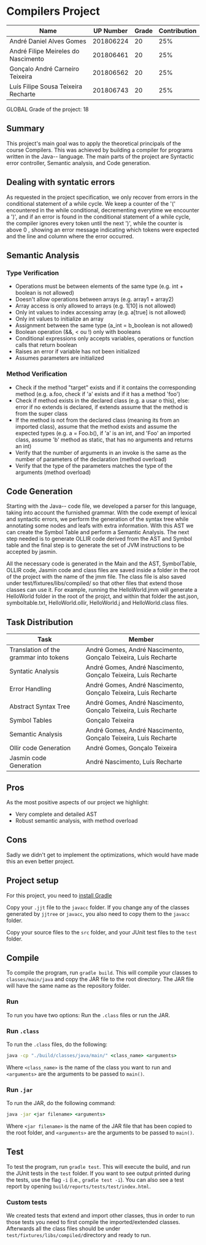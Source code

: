 # Compilers Project

|Name | UP Number | Grade | Contribution
|----|------|-----|-----------|
André Daniel Alves Gomes | 201806224 | 20 | 25%
André Filipe Meireles do Nascimento | 201806461 | 20 | 25%
Gonçalo André Carneiro Teixeira | 201806562 | 20 | 25%
Luís Filipe Sousa Teixeira Recharte | 201806743| 20 | 25%

GLOBAL Grade of the project: 18

## Summary

This project's main goal was to apply the theoretical principals of the course Compilers. This was achieved by building a compiler for programs written in the Java-- language. The main parts of the project are Syntactic error controller, Semantic analysis, and Code generation.

## Dealing with syntatic errors

As requested in the project specification, we only recover from errors in the conditional statement of a while cycle. We keep a counter of the '(' encountered in the while conditional, decrementing everytime we encounter a ')', and if an error is found in the conditional statement of a while cycle, the compiler ignores every token until the next ')', while the counter is above 0 , showing an error message indicating which tokens were expected and the line and column where the error occurred.

## Semantic Analysis

### Type Verification

- Operations must be between elements of the same type (e.g. int + boolean is not allowed)
- Doesn't allow operations between arrays (e.g. array1 + array2)
- Array access is only allowed to arrays (e.g. 1[10] is not allowed)
- Only int values to index accessing array (e.g. a[true] is not allowed)
- Only int values to initialize an array
- Assignment between the same type (a_int = b_boolean is not allowed)
- Boolean operation (&&, < ou !) only with booleans
- Conditional expressions only accepts variables, operations or function calls that return boolean
- Raises an error if variable has not been initialized
- Assumes parameters are initialized

### Method Verification

- Check if the method "target" exists and if it contains the corresponding method (e.g. a.foo, check if 'a' exists and if it has a method 'foo')
- Check if method exists in the declared class (e.g. a usar o this), else: error if no extends is declared, if extends assume that the method is from the super class
- If the method is not from the declared class (meaning its from an imported class), assume that the method exists and assume the expected types (e.g. a = Foo.b(), if 'a' is an int, and 'Foo' an imported class, assume 'b' method as static, that has no arguments and returns an int)
- Verify that the number of arguments in an invoke is the same as the number of parameters of the declaration (method overload)
- Verify that the type of the parameters matches the type of the arguments (method overload)

## Code Generation

Starting with the Java-- code file, we developed a parser for this language, taking into account the furnished grammar. With the code exempt of lexical and syntactic errors, we perform the generation of the syntax tree while annotating some nodes and leafs with extra information. With this AST we can create the Symbol Table and perform a Semantic Analysis. The next step needed is to generate OLLIR code derived from the AST and Symbol table and the final step is to generate the set of JVM instructions to be accepted by jasmin.

All the necessary code is generated in the Main and the AST, SymbolTable, OLLIR code, Jasmin code and class files are saved inside a folder in the root of the project with the name of the jmm file. The class file is also saved under test/fixtures/libs/compiled/ so that other files that extend those classes can use it. For example, running the HelloWorld.jmm will generate a HelloWorld folder in the root of the projct, and within that folder the ast.json, symboltable.txt, HelloWorld.ollir, HelloWorld.j and HelloWorld.class files.

## Task Distribution

| Task                                    | Member                                                  | 
|-----------------------------------------|-------------------------------------------------------- |
| Translation of the grammar into tokens  | André Gomes, André Nascimento, Gonçalo Teixeira, Luís Recharte |
| Syntatic Analysis                       | André Gomes, André Nascimento, Gonçalo Teixeira, Luís Recharte |
| Error Handling                          | André Gomes, André Nascimento, Gonçalo Teixeira, Luís Recharte |
| Abstract Syntax Tree                    | André Gomes, André Nascimento, Gonçalo Teixeira, Luís Recharte | 
| Symbol Tables                           | Gonçalo Teixeira |
| Semantic Analysis                       | André Gomes, André Nascimento, Gonçalo Teixeira, Luís Recharte |
| Ollir code Generation                   | André Gomes, Gonçalo Teixeira |
| Jasmin code Generation                  | André Nascimento, Luís Recharte |

## Pros

As the most positive aspects of our project we highlight:

- Very complete and detailed AST
- Robust semantic analysis, with method overload

## Cons

Sadly we didn't get to implement the optimizations, which would have made this an even better project.

## Project setup

For this project, you need to [install Gradle](https://gradle.org/install/)

Copy your ``.jjt`` file to the ``javacc`` folder. If you change any of the classes generated by ``jjtree`` or ``javacc``, you also need to copy them to the ``javacc`` folder.

Copy your source files to the ``src`` folder, and your JUnit test files to the ``test`` folder.

## Compile

To compile the program, run ``gradle build``. This will compile your classes to ``classes/main/java`` and copy the JAR file to the root directory. The JAR file will have the same name as the repository folder.

### Run

To run you have two options: Run the ``.class`` files or run the JAR.

### Run ``.class``

To run the ``.class`` files, do the following:

```cmd
java -cp "./build/classes/java/main/" <class_name> <arguments>
```

Where ``<class_name>`` is the name of the class you want to run and ``<arguments>`` are the arguments to be passed to ``main()``.

### Run ``.jar``

To run the JAR, do the following command:

```cmd
java -jar <jar filename> <arguments>
```

Where ``<jar filename>`` is the name of the JAR file that has been copied to the root folder, and ``<arguments>`` are the arguments to be passed to ``main()``.

## Test

To test the program, run ``gradle test``. This will execute the build, and run the JUnit tests in the ``test`` folder. If you want to see output printed during the tests, use the flag ``-i`` (i.e., ``gradle test -i``).
You can also see a test report by opening ``build/reports/tests/test/index.html``.

### Custom tests

We created tests that extend and import other classes, thus in order to run those tests you need to first compile the imported/extended classes. Afterwards all the class files should be under ``test/fixtures/libs/compiled/``directory and ready to run.